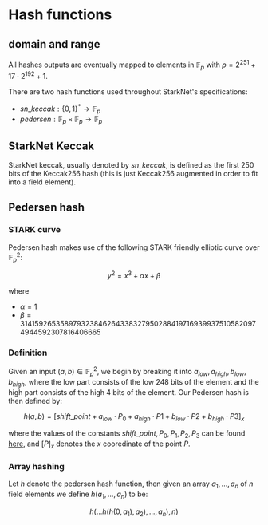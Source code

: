 # Hash functions

## domain and range

All hashes outputs are eventually mapped to elements in $\mathbb{F}_p$ with $p=2^{251}+17\cdot 2^{192}+1$.

There are two hash functions used throughout StarkNet's specifications:

* $sn\_keccak: \{0,1\}^* \rightarrow \mathbb{F}_p$
* $pedersen: \mathbb{F}_p\times\mathbb{F}_p\rightarrow\mathbb{F}_p$

## StarkNet Keccak

StarkNet keccak, usually denoted by $sn\_keccak$, is defined as the first 250 bits of the Keccak256 hash (this is just Keccak256 augmented
in order to fit into a field element).

## Pedersen hash

### STARK curve

Pedersen hash makes use of the following STARK friendly elliptic curve over $\mathbb{F}_p^2$:

$$
y^2=x^3+\alpha x +\beta
$$

where
* $\alpha=1$
* $\beta = 3141592653589793238462643383279502884197169399375105820974944592307816406665$

### Definition

Given an input $(a,b)\in\mathbb{F}_p^2$, we begin by breaking it into $a_{low}, a_{high}, b_{low}, b_{high}$,
where the low part consists of the low 248 bits of the element and the high part consists of the high 4 bits of the element. Our Pedersen hash is then defined by:

$$
h(a,b) = \left[shift\_point + a_{low} \cdot P_0 + a_{high} \cdot P1 + b_{low} \cdot P2  + b_{high} \cdot P3\right]_x
$$

where the values of the constants $shift\_point, P_0, P_1, P_2, P_3$ can be found [here](https://github.com/starkware-libs/cairo-lang/blob/master/src/starkware/crypto/starkware/crypto/signature/fast_pedersen_hash.py), and $[P]_x$ denotes the $x$ cooredinate of the point $P$.

### Array hashing

Let $h$ denote the pedersen hash function, then given an array $a_1,...,a_n$ of $n$ field elements
we define $h(a_1,...,a_n)$ to be:

$$
h(...h(h(0, a_1),a_2),...,a_n),n)
$$
